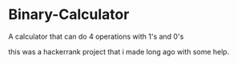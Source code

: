 # Binary-Calculator
A calculator that can do 4 operations with 1's and 0's 

this was a hackerrank project that i made long ago with some help.
